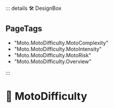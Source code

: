 ::: details 🛠 <dev>DesignBox</dev> 

<h2>PageTags</h2>

- "Moto.MotoDifficulty.MotoComplexity"
- "Moto.MotoDifficulty.MotoIntensity"
- "Moto.MotoDifficulty.MotoRisk"
- "Moto.MotoDifficulty.Overview"

:::

# 🔷 <moto>MotoDifficulty</moto>